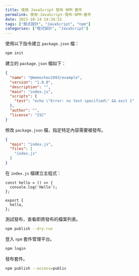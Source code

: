 ```yaml
---
title: 使用 JavaScript 發布 NPM 套件
permalink: 使用-JavaScript-發布-NPM-套件
date: 2021-10-14 14:34:52
tags: ["程式設計", "JavaScript", "npm"]
categories: ["程式設計", "JavaScript"]
---
```


使用以下指令建立 `package.json` 檔：

```BASH
npm init
```

建立的 `package.json` 檔如下：

```JSON
{
  "name": "@memochou1993/example",
  "version": "1.0.0",
  "description": "",
  "main": "index.js",
  "scripts": {
    "test": "echo \"Error: no test specified\" && exit 1"
  },
  "author": "",
  "license": "ISC"
}
```

修改 `package.json` 檔，指定特定內容需要被發布。

```JSON
{
  "main": "index.js",
  "files": [
    "index.js"
  ]
}
```

在 `index.js` 檔建立主程式：

```JS
const hello = () => {
  console.log('Hello');
};

export {
  hello,
};
```

測試發布，查看即將發布的檔案列表。

```BASH
npm publish --dry-run
```

登入 `npm` 套件管理平台。

```BASH
npm login
```

發布套件。

```BASH
npm publish --access=public
```
